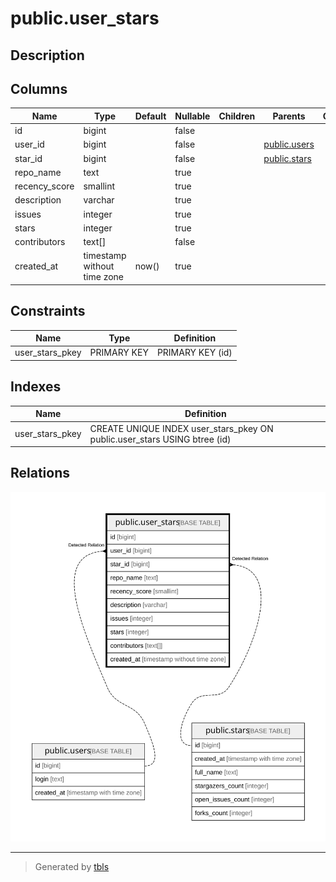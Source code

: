 # public.user_stars

## Description

## Columns

| Name          | Type                        | Default | Nullable | Children | Parents                         | Comment |
| ------------- | --------------------------- | ------- | -------- | -------- | ------------------------------- | ------- |
| id            | bigint                      |         | false    |          |                                 |         |
| user_id       | bigint                      |         | false    |          | [public.users](public.users.md) |         |
| star_id       | bigint                      |         | false    |          | [public.stars](public.stars.md) |         |
| repo_name     | text                        |         | true     |          |                                 |         |
| recency_score | smallint                    |         | true     |          |                                 |         |
| description   | varchar                     |         | true     |          |                                 |         |
| issues        | integer                     |         | true     |          |                                 |         |
| stars         | integer                     |         | true     |          |                                 |         |
| contributors  | text[]                      |         | false    |          |                                 |         |
| created_at    | timestamp without time zone | now()   | true     |          |                                 |         |

## Constraints

| Name            | Type        | Definition       |
| --------------- | ----------- | ---------------- |
| user_stars_pkey | PRIMARY KEY | PRIMARY KEY (id) |

## Indexes

| Name            | Definition                                                                |
| --------------- | ------------------------------------------------------------------------- |
| user_stars_pkey | CREATE UNIQUE INDEX user_stars_pkey ON public.user_stars USING btree (id) |

## Relations

![er](public.user_stars.svg)

---

> Generated by [tbls](https://github.com/k1LoW/tbls)
